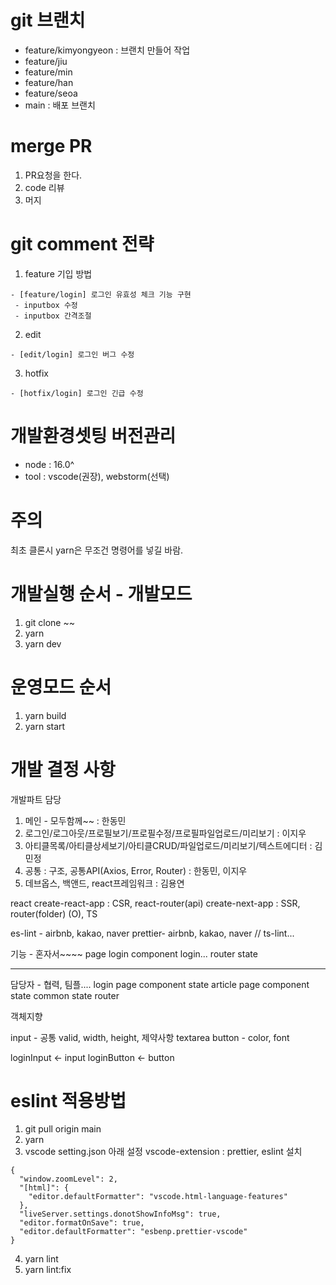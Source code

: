 # git 브랜치

- feature/kimyongyeon : 브랜치 만들어 작업
- feature/jiu
- feature/min
- feature/han
- feature/seoa
- main : 배포 브랜치

# merge PR

1. PR요청을 한다.
2. code 리뷰
3. 머지

# git comment 전략

1. feature 기입 방법

```
- [feature/login] 로그인 유효성 체크 기능 구현
 - inputbox 수정
 - inputbox 간격조절
```

2. edit

```
- [edit/login] 로그인 버그 수정
```

3. hotfix

```
- [hotfix/login] 로그인 긴급 수정
```

# 개발환경셋팅 버전관리

- node : 16.0^
- tool : vscode(권장), webstorm(선택)

# 주의

최초 클론시 yarn은 무조건 명령어를 넣길 바람.

# 개발실행 순서 - 개발모드

1. git clone ~~
2. yarn
3. yarn dev

# 운영모드 순서

1. yarn build
2. yarn start

# 개발 결정 사항

개발파트 담당

1. 메인 - 모두함께~~ : 한동민
2. 로그인/로그아웃/프로필보기/프로필수정/프로필파일업로드/미리보기 : 이지우
3. 아티클목록/아티클상세보기/아티클CRUD/파일업로드/미리보기/텍스트에디터 : 김민정
4. 공통 : 구조, 공통API(Axios, Error, Router) : 한동민, 이지우
5. 데브옵스, 백앤드, react프레임워크 : 김용연

react create-react-app : CSR, react-router(api) create-next-app : SSR, router(folder) (O), TS

es-lint - airbnb, kakao, naver prettier- airbnb, kakao, naver // ts-lint...

기능 - 혼자서~~~~ page login component login... router state

---

담당자 - 협력, 팀플.... login page component state article page component state common state router

객체지향

input - 공통 valid, width, height, 제약사항 textarea button - color, font

loginInput <- input loginButton <- button

# eslint 적용방법
1. git pull origin main 
2. yarn 
3. vscode setting.json 아래 설정 
vscode-extension : prettier, eslint 설치 
```
{
  "window.zoomLevel": 2,
  "[html]": {
    "editor.defaultFormatter": "vscode.html-language-features"
  },
  "liveServer.settings.donotShowInfoMsg": true,
  "editor.formatOnSave": true,
  "editor.defaultFormatter": "esbenp.prettier-vscode"
}

```
4. yarn lint 
5. yarn lint:fix 
